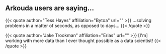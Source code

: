 ## Arkouda users are saying...

{{< quote author="Tess Hayes" affiliation="Bytoa" url="" >}}
…solving problems in a matter of seconds, as opposed to days…
{{< /quote >}}

{{< quote author="Jake Trookman" affiliation="Erias" url="" >}}
[I'm] working with more data than I ever thought possible as a data scientist!
{{< /quote >}}
